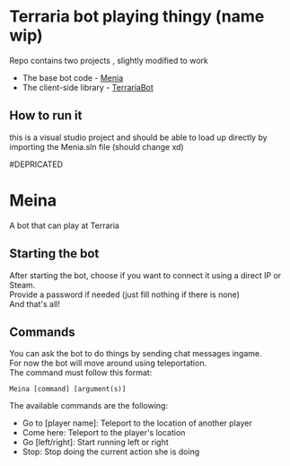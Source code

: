 # Terraria bot playing thingy (name wip)
Repo contains two projects , slightly modified to work
* The base bot code - [Menia](https://github.com/Xwilarg/Meina)
* The client-side library - [TerrariaBot](https://github.com/Xwilarg/TerrariaBot)

## How to run it
this is a visual studio project and should be able to load up directly by importing the Menia.sln file (should change xd)


#DEPRICATED 
# Meina
A bot that can play at Terraria

## Starting the bot
After starting the bot, choose if you want to connect it using a direct IP or Steam.<br/>
Provide a password if needed (just fill nothing if there is none)<br/>
And that's all!

## Commands
You can ask the bot to do things by sending chat messages ingame.<br/>
For now the bot will move around using teleportation.<br/>
The command must follow this format:
```
Meina [command] [argument(s)]
```
The available commands are the following:
 - Go to [player name]: Teleport to the location of another player
 - Come here: Teleport to the player's location
 - Go [left/right]: Start running left or right
 - Stop: Stop doing the current action she is doing